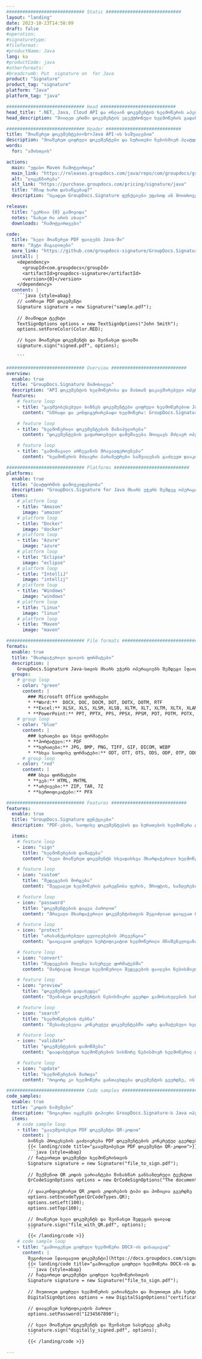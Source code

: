 ```yaml
---
############################# Static ############################
layout: "landing"
date: 2023-10-23T14:58:09
draft: false
#operation: 
#signaturetype: 
#fileformat: 
#productName: Java
lang: ka
#productCode: java
#otherformats: 
#breadcrumb: Put  signature on  for Java
product: "Signature"
product_tag: "signature"
platform: "Java"
platform_tag: "java"

############################# Head ############################
head_title: ".NET, Java, Cloud API და ონლაინ დოკუმენტის ხელმოწერის აპები"
head_description: "მიიღეთ ერთში დოკუმენტის ელექტრონული ხელმოწერის გადაწყვეტა .NET, Java და ღრუბელზე დაფუძნებული აპლიკაციებისთვის. ხელი მოაწერეთ დოკუმენტების საერთო ფორმატებს ინტერნეტით მარტივი გადაადგილების ფუნქციის გამოყენებით"

############################# Header ############################
title: "მოაწერეთ დოკუმენტები<br>Java API-ის საშუალებით"
description: "მოაწერეთ ციფრული დოკუმენტები და სურათები ნებისმიერ პლატფორმაზე ჩვენი მოქნილი API-ების და აპებზე დაფუძნებული გადაწყვეტილებების გამოყენებით პროგრამისტებისა და საბოლოო მომხმარებლებისთვის."
words:
  for: "ამისთვის"

actions:
  main: "უფასო Maven ჩამოტვირთვა"
  main_link: "https://releases.groupdocs.com/java/repo/com/groupdocs/groupdocs-signature/"
  alt: "ლიცენზირება"
  alt_link: "https://purchase.groupdocs.com/pricing/signature/java"
  title: "მზად ხართ დასაწყებად?"
  description: "სცადეთ GroupDocs.Signature ფუნქციები უფასოდ ან მოითხოვეთ ლიცენზია"

release:
  title: "ვერსია {0} გამოვიდა"
  notes: "ნახეთ რა არის ახალი"
  downloads: "ჩამოტვირთვები"

code:
  title: "ხელი მოაწერეთ PDF ფაილებს Java-ში"
  more: "მეტი მაგალითები"
  more_link: "https://github.com/groupdocs-signature/GroupDocs.Signature-for-Java"
  install: |
    <dependency>
      <groupId>com.groupdocs</groupId>
      <artifactId>groupdocs-signature</artifactId>
      <version>{0}</version>
    </dependency>
  content: |
    ```java {style=abap}  
    // აირჩიეთ PDF დოკუმენტი
    Signature signature = new Signature("sample.pdf");
    
    // მიაწოდეთ ტექსტი
    TextSignOptions options = new TextSignOptions("John Smith");
    options.setForeColor(Color.RED);

    // ხელი მოაწერეთ დოკუმენტს და შეინახეთ ფაილში
    signature.sign("signed.pdf", options);
    
    ```

############################# Overview ############################
overview:
  enable: true
  title: "GroupDocs.Signature მიმოხილვა"
  description: "API დოკუმენტის ხელმოწერისა და მასთან დაკავშირებული ოპერაციების შესასრულებლად Java აპლიკაციებში"
  features:
    # feature loop
    - title: "გაუმჯობესებული ბიზნეს დოკუმენტები ციფრული ხელმოწერებით Java-ში"
      content: "სწრაფი და კონფიგურირებადი ხელმოწერა: GroupDocs.Signature for Java გთავაზობთ ციფრული ხელმოწერის ვარიანტების ფართო არჩევანს PDF-ებისთვის, სურათებისთვის და Office დოკუმენტებისთვის. შეგიძლიათ გამოიყენოთ ტექსტი, შტრიხკოდები, QR-კოდები, ციფრული სერთიფიკატები, სურათები ან ფარული მეტამონაცემები. დოკუმენტის დამუშავება სწრაფი და ეფექტურია."

    # feature loop
    - title: "ხელმოწერილი დოკუმენტების მანიპულირება"
      content: "დოკუმენტების გაფართოებული დამუშავება მოიცავს მძლავრ ოპერაციებს ხელმოწერილ დოკუმენტებზე GroupDocs.Signature Java-სთვის. თქვენ შეგიძლიათ მოძებნოთ და დაადასტუროთ ხელმოწერები, რომლებიც დაემატა ბიზნეს დოკუმენტებს სხვადასხვა სასარგებლო კრიტერიუმების გამოყენებით. გარდა ამისა, შეგიძლიათ მიიღოთ დეტალური ინფორმაცია დოკუმენტის შესახებ ან მიიღოთ მისი გვერდების გადახედვის სურათები."

    # feature loop
    - title: "გამომავალი არჩევანის მრავალფეროვნება"
      content: "ხელმოწერის მძლავრი პარამეტრები საშუალებას გაძლევთ დააკონფიგურიროთ გამომავალი დოკუმენტებისთვის, რომლებიც ხელმოწერილია GroupDocs.Signature Java-სთვის. თქვენ შეგიძლიათ ზუსტად მოათავსოთ ნებისმიერი ხელმოწერა დოკუმენტის ნებისმიერ გვერდზე და დააკონფიგურიროთ მისი გარეგნობა სხვადასხვა გზით. Java API მხარს უჭერს ხელმოწერილი ბიზნეს დოკუმენტების შენახვას მრავალ მხარდაჭერილ ფორმატში და უზრუნველყოფს მათ პაროლებით დასაცავად."

############################# Platforms ############################
platforms:
  enable: true
  title: "პლატფორმის დამოუკიდებლობა"
  description: "GroupDocs.Signature for Java მხარს უჭერს შემდეგ ოპერაციულ სისტემებს, ჩარჩოებსა და პაკეტის მენეჯერებს"
  items:
    # platform loop
    - title: "Amazon"
      image: "amazon"
    # platform loop
    - title: "Docker"
      image: "docker"
    # platform loop
    - title: "Azure"
      image: "azure"
    # platform loop
    - title: "Eclipse"
      image: "eclipse"
    # platform loop
    - title: "IntelliJ"
      image: "intellij"
    # platform loop
    - title: "Windows"
      image: "windows"
    # platform loop
    - title: "Linux"
      image: "linux"
    # platform loop
    - title: "Maven"
      image: "maven"

############################# File formats ############################
formats:
  enable: true
  title: "მხარდაჭერილი ფაილის ფორმატები"
  description: |
    GroupDocs.Signature Java-სთვის მხარს უჭერს ოპერაციებს შემდეგი [ფაილის ფორმატები](https://docs.groupdocs.com/signature/java/supported-document-formats/).
  groups:
    # group loop
    - color: "green"
      content: |
        ### Microsoft Office ფორმატები
        * **Word:**  DOCX, DOC, DOCM, DOT, DOTX, DOTM, RTF
        * **Excel:** XLSX, XLS, XLSM, XLSB, XLTM, XLT, XLTM, XLTX, XLAM, SXC, SpreadsheetML
        * **PowerPoint:** PPT, PPTX, PPS, PPSX, PPSM, POT, POTM, POTX, PPTM
    # group loop
    - color: "blue"
      content: |
        ### სურათები და სხვა ფორმატები
        * **პორტატული:** PDF
        * **სურათები:** JPG, BMP, PNG, TIFF, GIF, DICOM, WEBP
        * **სხვა საოფისე ფორმატები:** ODT, OTT, OTS, ODS, ODP, OTP, ODG
      # group loop
    - color: "red"
      content: |
        ### სხვა ფორმატები
        * **ვებ:** HTML, MHTML
        * **არქივები:** ZIP, TAR, 7Z
        * **სერთიფიკატები:** PFX

############################# Features ############################
features:
  enable: true
  title: "GroupDocs.Signature ფუნქციები"
  description: "PDF-ების, საოფისე დოკუმენტების და სურათების ხელმოწერა ციფრული ხელმოწერებით"

  items:
    # feature loop
    - icon: "sign"
      title: "ხელმოწერების დამატება"
      content: "ხელი მოაწერეთ დოკუმენტს სხვადასხვა მხარდაჭერილი ხელმოწერის ტიპების გამოყენებით ციფრული ხელმოწერის განთავსებით ზუსტად ნებისმიერ პოზიციაზე ნებისმიერ გვერდზე."

    # feature loop
    - icon: "custom"
      title: "შედეგების მორგება"
      content: "შეცვალეთ ხელმოწერის გარეგნობა ფერის, შრიფტის, საზღვრების, ბრუნვის და სხვა ფუნქციების რეგულირებით სასურველი შედეგის მისაღწევად."

    # feature loop
    - icon: "password"
      title: "დოკუმენტების დაცვა პაროლით"
      content: "მრავალი მხარდაჭერილი დოკუმენტისთვის შეგიძლიათ დაიცვათ ხელმოწერილი დოკუმენტი პაროლით."

    # feature loop
    - icon: "protect"
      title: "არასანქცირებული ცვლილებების პრევენცია"
      content: "დაიცავით ციფრული სერტიფიკატით ხელმოწერილი მნიშვნელოვანი ბიზნეს დოკუმენტები არაავტორიზებული ცვლილებებისგან."

    # feature loop
    - icon: "convert"
      title: "შედეგების მიღება სასურველ ფორმატებში"
      content: "მარტივად მიიღეთ ხელმოწერილი შედეგების ფაილები ნებისმიერ მხარდაჭერილ ფორმატში. თქვენ ასევე შეგიძლიათ მარტივად გადაიყვანოთ MS Word დოკუმენტები PDF-ში."

    # feature loop
    - icon: "preview"
      title: "დოკუმენტის გადახედვა"
      content: "შეინახეთ დოკუმენტის ნებისმიერი გვერდი გამოსახულების სახით მომავალი დამუშავებისთვის."

    # feature loop
    - icon: "search"
      title: "ხელმოწერების ძებნა"
      content: "შესაძლებელია კონკრეტულ დოკუმენტებში ადრე დამატებული ხელმოწერების შესახებ ინფორმაციის მიღება."

    # feature loop
    - icon: "validate"
      title: "დოკუმენტების დამოწმება"
      content: "დაადასტურეთ ხელმოწერების სისწორე ნებისმიერ ხელმოწერილ დოკუმენტზე."

    # feature loop
    - icon: "update"
      title: "ხელმოწერების მართვა"
      content: "როგორც კი ხელმოწერა განთავსდება დოკუმენტის გვერდზე, ის შეიძლება წაიშალოს, გადაიტანოს ან განახლდეს საჭიროებისამებრ."

############################# Code samples ############################
code_samples:
  enable: true
  title: "კოდის ნიმუშები"
  description: "ზოგიერთი იყენებს ტიპიური GroupDocs.Signature-ს Java ოპერაციებისთვის"
  items:
    # code sample loop
    - title: "გააუმჯობესეთ PDF დოკუმენტი QR-კოდით"
      content: |
        ბიზნეს პროცესების გაძლიერება PDF დოკუმენტების კონკრეტულ გვერდებზე [QR-codes](https://docs.groupdocs.com/signature/java/esign-document-with-qr-code-signature/) დამატებით შეიძლება იყოს ღირებული. არსებობს მაგალითი იმისა, თუ როგორ უნდა დაამატოთ QR კოდი GroupDocs.Signature Java-სთვის.
        {{< landing/code title="გააუმჯობესეთ PDF დოკუმენტი QR-კოდით">}}
        ```java {style=abap}
        // ჩატვირთეთ დოკუმენტი ხელმოწერისთვის
        Signature signature = new Signature("file_to_sign.pdf");
        
        // შექმენით QR კოდის ვარიანტები წინასწარ განსაზღვრული ტექსტით
        QrCodeSignOptions options = new QrCodeSignOptions("The document is approved by John Smith");
        
        // დააკონფიგურირეთ QR კოდის კოდირების ტიპი და პოზიცია გვერდზე
        options.setEncodeType(QrCodeTypes.QR);
        options.setLeft(100);
        options.setTop(100);

        // მოაწერეთ ხელი დოკუმენტს და შეინახეთ შედეგის ფაილად
        signature.sign("file_with_QR.pdf", options);
        ```
        {{< /landing/code >}}
    # code sample loop
    - title: "გამოიყენეთ ციფრული ხელმოწერა DOCX-ის დასაცავად"
      content: |
        შეგიძლიათ [დაიცავით დოკუმენტი](https://docs.groupdocs.com/signature/java/esign-document-with-digital-signature/) ციფრული სერთიფიკატების სახით შენახული პირადი ან კორპორატიული ხელმოწერების გამოყენებით. სერთიფიკატით დაცული დოკუმენტები არ შეიძლება შეიცვალოს ხელმოწერის ბათილობის გარეშე.
        {{< landing/code title="გამოიყენეთ ციფრული ხელმოწერა DOCX-ის დასაცავად">}}
        ```java {style=abap}   
        // ჩატვირთეთ დოკუმენტი ციფრული ხელმოწერისთვის
        Signature signature = new Signature("file_to_sign.pdf");
        
        // მიუთითეთ ციფრული ხელმოწერის ვარიანტები და მიუთითეთ გზა სერტიფიკატის ფაილამდე
        DigitalSignOptions options = new DigitalSignOptions("certificate.pfx");

        // დააყენეთ სერტიფიკატის პაროლი
        options.setPassword("1234567890");

        // ხელი მოაწერეთ დოკუმენტს და შეინახეთ სასურველ გზაზე
        signature.sign("digitally_signed.pdf", options);
        ```
        {{< /landing/code >}}

---
```


